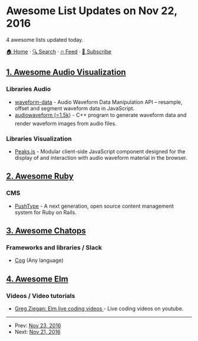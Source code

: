 # Awesome List Updates on Nov 22, 2016

4 awesome lists updated today.

[🏠 Home](/README.md) · [🔍 Search](https://test.trackawesomelist.com/search/) · [🔥 Feed](https://test.trackawesomelist.com/feed.xml) · [📮 Subscribe](https://trackawesomelist.us17.list-manage.com/subscribe?u=d2f0117aa829c83a63ec63c2f&id=36a103854c)



## [1. Awesome Audio Visualization](/content/willianjusten/awesome-audio-visualization/README.md)

### Libraries Audio

*   [waveform-data](https://www.npmjs.com/package/waveform-data) - Audio Waveform Data Manipulation API – resample, offset and segment waveform data in JavaScript.
*   [audiowaveform (⭐1.5k)](https://github.com/bbc/audiowaveform) - C++ program to generate waveform data and render waveform images from audio files.

### Libraries Visualization

*   [Peaks.js](https://www.npmjs.com/package/peaks.js) - Modular client-side JavaScript component designed for the display of and interaction with audio waveform material in the browser.

## [2. Awesome Ruby](/content/markets/awesome-ruby/README.md)

### CMS

*   [PushType](http://www.pushtype.org/) - A next generation, open source content management system for Ruby on Rails.

## [3. Awesome Chatops](/content/exAspArk/awesome-chatops/README.md)

### Frameworks and libraries / Slack

*   [Cog](https://operable.io/) (Any language)

## [4. Awesome Elm](/content/sporto/awesome-elm/README.md)

### Videos / Video tutorials

*   [Greg Ziegan: Elm live coding videos ](https://www.youtube.com/channel/UCJt-EkypIn-HoxNhoHqXmIA) - Live coding videos on youtube.

---

- Prev: [Nov 23, 2016](/content/2016/11/23/README.md)
- Next: [Nov 21, 2016](/content/2016/11/21/README.md)